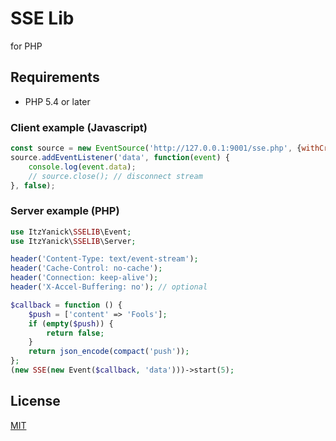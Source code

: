 SSE Lib
======

for PHP

## Requirements

* PHP 5.4 or later

### Client example (Javascript)

```Javascript
const source = new EventSource('http://127.0.0.1:9001/sse.php', {withCredentials:true});
source.addEventListener('data', function(event) {
    console.log(event.data);
    // source.close(); // disconnect stream
}, false);
```

### Server example (PHP)

```PHP
use ItzYanick\SSELIB\Event;
use ItzYanick\SSELIB\Server;

header('Content-Type: text/event-stream');
header('Cache-Control: no-cache');
header('Connection: keep-alive');
header('X-Accel-Buffering: no'); // optional

$callback = function () {
    $push = ['content' => 'Fools'];
    if (empty($push)) {
        return false;
    }
    return json_encode(compact('push'));
};
(new SSE(new Event($callback, 'data')))->start(5);
```

## License

[MIT](https://github.com/itzyanick/sselib/blob/master/LICENSE)
